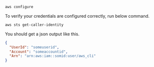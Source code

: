 ```bash
aws configure
```
To verify your credentials are configured correctly, run below command.
```bash
aws sts get-caller-identity
```
You should get a json output like this.
```json
{
  "UserId": "someuserid",
  "Account": "someaccountid",
  "Arn": "arn:aws:iam::somid:user/aws_cli"
}
```